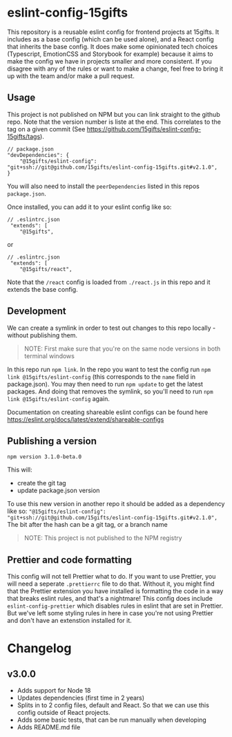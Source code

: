 # eslint-config-15gifts

This repository is a reusable eslint config for frontend projects at 15gifts. It includes as a base config (which can be used alone), and a React config that inherits the base config.
It does make some opinionated tech choices (Typescript, EmotionCSS and Storybook for example) because it aims to make the config we have in projects smaller and more consistent.
If you disagree with any of the rules or want to make a change, feel free to bring it up with the team and/or make a pull request.

## Usage

This project is not published on NPM but you can link straight to the github repo. Note that the version number is liste at the end. This correlates to the tag on a given commit (See https://github.com/15gifts/eslint-config-15gifts/tags).

```
// package.json
"devDependencies": {
    "@15gifts/eslint-config": "git+ssh://git@github.com/15gifts/eslint-config-15gifts.git#v2.1.0",
}
```

You will also need to install the `peerDependencies` listed in this repos `package.json`.

Once installed, you can add it to your eslint config like so:

```
// .eslintrc.json
 "extends": [
    "@15gifts",
```

or

```
// .eslintrc.json
 "extends": [
    "@15gifts/react",
```

Note that the `/react` config is loaded from `./react.js` in this repo and it extends the base config.

## Development

We can create a symlink in order to test out changes to this repo locally - without publishing them.

> NOTE: First make sure that you're on the same node versions in both terminal windows

In this repo run `npm link`.
In the repo you want to test the config run `npm link @15gifts/eslint-config` (this corresponds to the `name` field in package.json).
You may then need to run `npm update` to get the latest packages. And doing that removes the symlink, so you'll need to run `npm link @15gifts/eslint-config` again.

Documentation on creating shareable eslint configs can be found here https://eslint.org/docs/latest/extend/shareable-configs

## Publishing a version

`npm version 3.1.0-beta.0`

This will:

- create the git tag
- update package.json version

To use this new version in another repo it should be added as a dependency like so:
`"@15gifts/eslint-config": "git+ssh://git@github.com/15gifts/eslint-config-15gifts.git#v2.1.0",`
The bit after the hash can be a git tag, or a branch name

> NOTE: This project is not published to the NPM registry

## Prettier and code formatting

This config will not tell Prettier what to do. If you want to use Prettier, you will need a seperate `.prettierrc` file to do that. Without it, you might find that the Prettier extension you have installed is formatting the code in a way that breaks eslint rules, and that's a nightmare!
This config does include `eslint-config-prettier` which disables rules in eslint that are set in Prettier. But we've left some styling rules in here in case you're not using Prettier and don't have an extenstion installed for it.

# Changelog

## v3.0.0

- Adds support for Node 18
- Updates dependencies (first time in 2 years)
- Splits in to 2 config files, default and React. So that we can use this config outside of React projects.
- Adds some basic tests, that can be run manually when developing
- Adds README.md file
